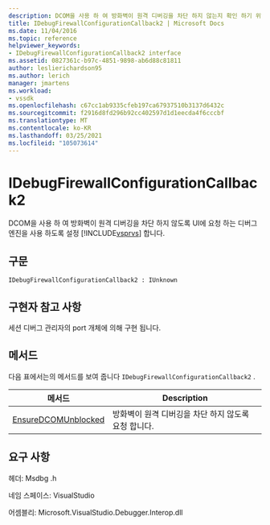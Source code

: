 ```yaml
---
description: DCOM을 사용 하 여 방화벽이 원격 디버깅을 차단 하지 않는지 확인 하기 위해 Visual Studio UI에 요청 하는 디버그 엔진을 사용 하도록 설정 합니다.
title: IDebugFirewallConfigurationCallback2 | Microsoft Docs
ms.date: 11/04/2016
ms.topic: reference
helpviewer_keywords:
- IDebugFirewallConfigurationCallback2 interface
ms.assetid: 0827361c-b97c-4851-9898-ab6d88c81811
author: leslierichardson95
ms.author: lerich
manager: jmartens
ms.workload:
- vssdk
ms.openlocfilehash: c67cc1ab9335cfeb197ca67937510b3137d6432c
ms.sourcegitcommit: f2916d8fd296b92cc402597d1d1eecda4f6cccbf
ms.translationtype: MT
ms.contentlocale: ko-KR
ms.lasthandoff: 03/25/2021
ms.locfileid: "105073614"
---
```

# <a name="idebugfirewallconfigurationcallback2"></a>IDebugFirewallConfigurationCallback2
DCOM을 사용 하 여 방화벽이 원격 디버깅을 차단 하지 않도록 UI에 요청 하는 디버그 엔진을 사용 하도록 설정 [!INCLUDE[vsprvs](../../../code-quality/includes/vsprvs_md.md)] 합니다.

## <a name="syntax"></a>구문

```
IDebugFirewallConfigurationCallback2 : IUnknown
```

## <a name="notes-for-implementers"></a>구현자 참고 사항
 세션 디버그 관리자의 port 개체에 의해 구현 됩니다.

## <a name="methods"></a>메서드
 다음 표에서는의 메서드를 보여 줍니다 `IDebugFirewallConfigurationCallback2` .

|메서드|Description|
|------------|-----------------|
|[EnsureDCOMUnblocked](../../../extensibility/debugger/reference/idebugfirewallconfigurationcallback2-ensuredcomunblocked.md)|방화벽이 원격 디버깅을 차단 하지 않도록 요청 합니다.|

## <a name="requirements"></a>요구 사항
 헤더: Msdbg .h

 네임 스페이스: VisualStudio

 어셈블리: Microsoft.VisualStudio.Debugger.Interop.dll
